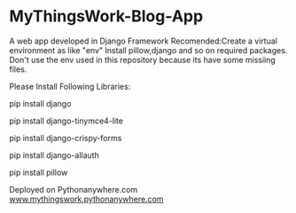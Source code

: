 # MyThingsWork-Blog-App
 A web app developed in Django Framework
Recomended:Create a virtual environment as like "env"
Install pillow,django and so on required packages.
Don't use the env used in this repository because its have some missiing files.



Please Install Following Libraries:

pip install django 

pip install django-tinymce4-lite

pip install django-crispy-forms

pip install django-allauth


pip install pillow




Deployed on Pythonanywhere.com 
www.mythingswork.pythonanywhere.com

